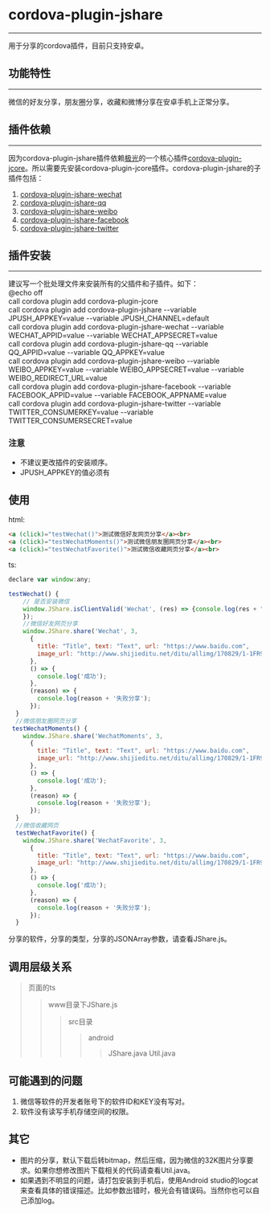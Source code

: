 # cordova-plugin-jshare
___
用于分享的cordova插件，目前只支持安卓。<br>
## 功能特性<br>
___
微信的好友分享，朋友圈分享，收藏和微博分享在安卓手机上正常分享。<br>
## 插件依赖<br>
___
因为cordova-plugin-jshare插件依赖[极光](https://www.jiguang.cn/)的一个核心插件[cordova-plugin-jcore](https://github.com/jpush/cordova-plugin-jcore)。所以需要先安装cordova-plugin-jcore插件。cordova-plugin-jshare的子插件包括：<br>
1. [cordova-plugin-jshare-wechat](https://github.com/l-xue-yu/cordova-plugin-jshare-wechat)
2. [cordova-plugin-jshare-qq](https://github.com/l-xue-yu/cordova-plugin-jshare-qq)
3. [cordova-plugin-jshare-weibo](https://github.com/l-xue-yu/cordova-plugin-jshare-weibo)
4. [cordova-plugin-jshare-facebook](https://github.com/l-xue-yu/cordova-plugin-jshare-facebook)
5. [cordova-plugin-jshare-twitter](https://github.com/l-xue-yu/cordova-plugin-jshare-twitter)<br>
## 插件安装<br>
___
建议写一个批处理文件来安装所有的父插件和子插件。如下：<br>
@echo off<br>
call cordova plugin add cordova-plugin-jcore<br>
call cordova plugin add cordova-plugin-jshare --variable JPUSH_APPKEY=value --variable JPUSH_CHANNEL=default<br>
call cordova plugin add cordova-plugin-jshare-wechat --variable  WECHAT_APPID=value --variable WECHAT_APPSECRET=value<br>
call cordova plugin add cordova-plugin-jshare-qq --variable  QQ_APPID=value --variable QQ_APPKEY=value<br>
call cordova plugin add cordova-plugin-jshare-weibo --variable  WEIBO_APPKEY=value --variable WEIBO_APPSECRET=value --variable WEIBO_REDIRECT_URL=value<br>
call cordova plugin add cordova-plugin-jshare-facebook --variable  FACEBOOK_APPID=value --variable FACEBOOK_APPNAME=value<br>
call cordova plugin add cordova-plugin-jshare-twitter --variable  TWITTER_CONSUMERKEY=value --variable TWITTER_CONSUMERSECRET=value<br>
### 注意<br>
* 不建议更改插件的安装顺序。
* JPUSH_APPKEY的值必须有
## 使用<br>
html:<br>
```html
<a (click)="testWechat()">测试微信好友网页分享</a><br>
<a (click)="testWechatMoments()">测试微信朋友圈网页分享</a><br>
<a (click)="testWechatFavorite()">测试微信收藏网页分享</a><br>
```
ts:<br>
```Javascript
declare var window:any;

testWechat() {
    // 是否安装微信
    window.JShare.isClientValid('Wechat', (res) => {console.log(res + "微信已安装")}, (reason) => { console.log(reason + '微信未安装')
    });
    //微信好友网页分享
    window.JShare.share('Wechat', 3,
      {
        title: "Title", text: "Text", url: "https://www.baidu.com",
        image_url: "http://www.shijieditu.net/ditu/allimg/170829/1-1FR9235I0501.jpg"
      },
      () => {
        console.log('成功');
      },
      (reason) => {
        console.log(reason + '失败分享');
      });
  }
  //微信朋友圈网页分享
 testWechatMoments() {
    window.JShare.share('WechatMoments', 3,
      {
        title: "Title", text: "Text", url: "https://www.baidu.com",
        image_url: "http://www.shijieditu.net/ditu/allimg/170829/1-1FR9235I0501.jpg"
      },
      () => {
        console.log('成功');
      },
      (reason) => {
        console.log(reason + '失败分享');
      });
  }
  //微信收藏网页
  testWechatFavorite() {
    window.JShare.share('WechatFavorite', 3,
      {
        title: "Title", text: "Text", url: "https://www.baidu.com",
        image_url: "http://www.shijieditu.net/ditu/allimg/170829/1-1FR9235I0501.jpg"
      },
      () => {
        console.log('成功');
      },
      (reason) => {
        console.log(reason + '失败分享');
      });
  }
```
分享的软件，分享的类型，分享的JSONArray参数，请查看JShare.js。<br>
## 调用层级关系
>页面的ts
>>www目录下JShare.js
>>>src目录
>>>>android
>>>>>JShare.java
>>>>>Util.java
## 可能遇到的问题
1. 微信等软件的开发者账号下的软件ID和KEY没有写对。
2. 软件没有读写手机存储空间的权限。<br>
## 其它<br>
* 图片的分享，默认下载后转bitmap，然后压缩，因为微信的32K图片分享要求。如果你想修改图片下载相关的代码请查看Util.java。
* 如果遇到不明显的问题，请打包安装到手机后，使用Android studio的logcat来查看具体的错误描述。比如参数出错时，极光会有错误码。当然你也可以自己添加log。
